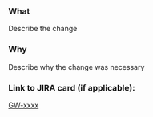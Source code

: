 ### What
Describe the change

### Why
Describe why the change was necessary

### Link to JIRA card (if applicable): 
[GW-xxxx](https://technologyprogramme.atlassian.net/browse/GW-xxxx)